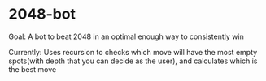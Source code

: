 # 2048-bot
Goal: A bot to beat 2048 in an optimal enough way to consistently win

Currently: Uses recursion to checks which move will have the most empty spots(with depth that you can decide as the user), and calculates which is the best move


